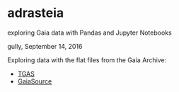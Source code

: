 adrasteia
===
exploring Gaia data with Pandas and Jupyter Notebooks

gully, September 14, 2016


Exploring data with the flat files from the Gaia Archive:
- [TGAS](http://cdn.gea.esac.esa.int/Gaia/tgas_source/)
- [GaiaSource](http://cdn.gea.esac.esa.int/Gaia/gaia_source/)
